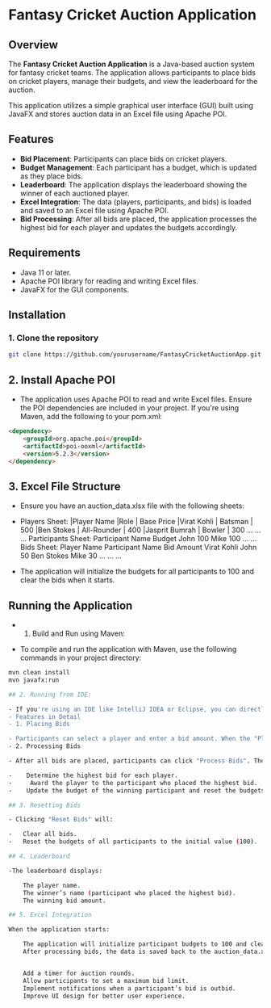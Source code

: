 # Fantasy Cricket Auction Application

## Overview
The **Fantasy Cricket Auction Application** is a Java-based auction system for fantasy cricket teams. The application allows participants to place bids on cricket players, manage their budgets, and view the leaderboard for the auction.

This application utilizes a simple graphical user interface (GUI) built using JavaFX and stores auction data in an Excel file using Apache POI.

## Features
- **Bid Placement**: Participants can place bids on cricket players.
- **Budget Management**: Each participant has a budget, which is updated as they place bids.
- **Leaderboard**: The application displays the leaderboard showing the winner of each auctioned player.
- **Excel Integration**: The data (players, participants, and bids) is loaded and saved to an Excel file using Apache POI.
- **Bid Processing**: After all bids are placed, the application processes the highest bid for each player and updates the budgets accordingly.

## Requirements
- Java 11 or later.
- Apache POI library for reading and writing Excel files.
- JavaFX for the GUI components.

## Installation

### 1. Clone the repository

```bash
git clone https://github.com/yourusername/FantasyCricketAuctionApp.git
```
## 2. Install Apache POI

- The application uses Apache POI to read and write Excel files. Ensure the POI dependencies are included in your project. If you're using Maven, add the following to your pom.xml:
```html
<dependency>
    <groupId>org.apache.poi</groupId>
    <artifactId>poi-ooxml</artifactId>
    <version>5.2.3</version>
</dependency>
```
## 3. Excel File Structure

- Ensure you have an auction_data.xlsx file with the following sheets:
- Players Sheet:
|Player Name |Role | Base Price
|Virat Kohli | Batsman | 500
|Ben Stokes | All-Rounder | 400
|Jasprit Bumrah | Bowler | 300
...	...	...
Participants Sheet:
Participant Name	Budget
John	100
Mike	100
...	...
Bids Sheet:
Player Name	Participant Name	Bid Amount
Virat Kohli	John	50
Ben Stokes	Mike	30
...	...	...

- The application will initialize the budgets for all participants to 100 and clear the bids when it starts.
## Running the Application
- 1. Build and Run using Maven:

- To compile and run the application with Maven, use the following commands in your project directory:
```bash
mvn clean install
mvn javafx:run

## 2. Running from IDE:

- If you're using an IDE like IntelliJ IDEA or Eclipse, you can directly run the FantasyCricketAppUI class as a Java application. Ensure that the auction_data.xlsx file is placed in the correct directory, or specify the - full path to the file in the code.
- Features in Detail
- 1. Placing Bids

- Participants can select a player and enter a bid amount. When the "Place Bid" button is clicked, the bid is recorded and the participant's budget is reduced accordingly.
- 2. Processing Bids

- After all bids are placed, participants can click "Process Bids". The application will:

-    Determine the highest bid for each player.
-     Award the player to the participant who placed the highest bid.
-    Update the budget of the winning participant and reset the budgets of the others.

## 3. Resetting Bids

- Clicking "Reset Bids" will:

-   Clear all bids.
-   Reset the budgets of all participants to the initial value (100).

## 4. Leaderboard

-The leaderboard displays:

    The player name.
    The winner’s name (participant who placed the highest bid).
    The winning bid amount.

## 5. Excel Integration

When the application starts:

    The application will initialize participant budgets to 100 and clear the existing bids in the Bids sheet.
    After processing bids, the data is saved back to the auction_data.xlsx file, ensuring persistence across application restarts.


    Add a timer for auction rounds.
    Allow participants to set a maximum bid limit.
    Implement notifications when a participant’s bid is outbid.
    Improve UI design for better user experience.
